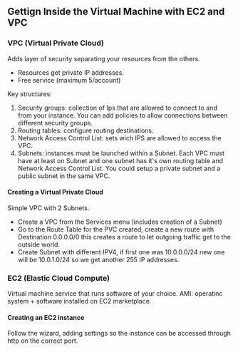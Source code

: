 ## Gettign Inside the Virtual Machine with EC2 and VPC

### VPC (Virtual Private Cloud)
Adds layer of security separating your resources from the others.
- Resources get private IP addresses.
- Free service (maximum 5/account)

Key structures:
1. Security groups: collection of Ips that are allowed to connect to and from your instance. You can add policies to allow connections between different security groups.
2. Routing tables: configure routing destinations.
3. Network Access Control List: sets wich IPS are allowed to access the VPC.
4. Subnets: instances must be launched within a Subnet. Each VPC must have at least on Subnet and one subnet has it's own routing table and Network Access Control List. You could setup a private subnet and a public subnet in the same VPC.

#### Creating a Virtual Private Cloud
Simple VPC with 2 Subnets.
- Create a VPC from the Services menu (includes creation of a Subnet)
- Go to the Route Table for the PVC created, create a new route with Destination 0.0.0.0/0 this creates a route to let outgoing traffic get to the outside world.
- Create Subnet with different IPV4, if first one was 10.0.0.0/24 new one will be 10.0.1.0/24 so we get another 255 IP addresses.

### EC2 (Elastic Cloud Compute)
Virtual machine service that runs software of your choice.
AMI: operatinc system + software installed on EC2 marketplace.

#### Creating an EC2 instance
Follow the wizard, adding settings so the instance can be accessed through http on the correct port.